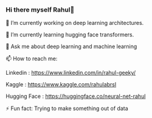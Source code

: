 ### Hi there myself Rahul👋
🔭 I’m currently working on deep learning architectures.

🌱 I’m currently learning hugging face transformers.

💬 Ask me about deep learning and machine learning

📫 How to reach me: 

Linkedin : https://www.linkedin.com/in/rahul-geeky/
        
Kaggle : https://www.kaggle.com/rahulabrsl

Hugging Face : https://huggingface.co/neural-net-rahul

⚡ Fun fact: Trying to make something out of data

<!--
**Neural-Net-Rahul/Neural-Net-Rahul** is a ✨ _special_ ✨ repository because its `README.md` (this file) appears on your GitHub profile.

Here are some ideas to get you started:

- 🔭 I’m currently working on ...
- 🌱 I’m currently learning ...
- 👯 I’m looking to collaborate on ...
- 🤔 I’m looking for help with ...
- 💬 Ask me about ...
- 📫 How to reach me: ...
- 😄 Pronouns: ...
- ⚡ Fun fact: ...
-->
